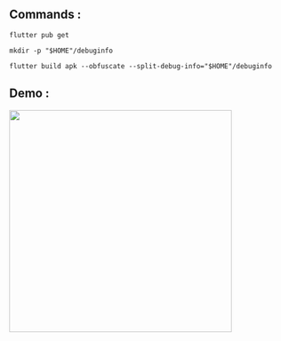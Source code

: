 ## Commands :

```
flutter pub get
```

```
mkdir -p "$HOME"/debuginfo
```

```
flutter build apk --obfuscate --split-debug-info="$HOME"/debuginfo
```

## Demo :

<img src="https://github.com/gnassro/test_deobfuscate/blob/main/assets/test-case.gif" height="400"/>